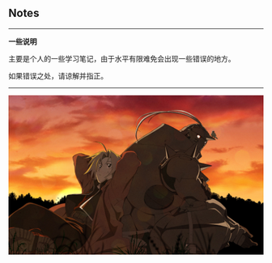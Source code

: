 ## Notes

---

**一些说明**

主要是个人的一些学习笔记，由于水平有限难免会出现一些错误的地方。

如果错误之处，请谅解并指正。

---




![](images\jya.jpg)
